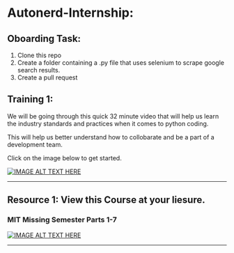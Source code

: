 # Autonerd-Internship: 
## Oboarding Task: 
1. Clone this repo
2. Create a folder containing a .py file that uses selenium to scrape google search results.
3. Create a pull request

## Training 1: 

We will be going through this quick 32 minute video that will help us learn the industry standards and practices when it comes to python coding.

This will help us better understand how to collobarate and be a part of a development team.

Click on the image below to get started.

[![IMAGE ALT TEXT HERE](https://img.youtube.com/vi/25P5apB4XWM/0.jpg)](https://www.youtube.com/watch?v=25P5apB4XWM)

----------------------------------------------------------------------------------------------------------------------------------------------------



## Resource 1: View this Course at your liesure. 

### MIT Missing Semester Parts 1-7

[![IMAGE ALT TEXT HERE](https://img.youtube.com/vi/2sjqTHE0zok/0.jpg)](https://www.youtube.com/watch?v=2sjqTHE0zok)

----------------------------------------------------------------------------------------------------------------------------------------------------


